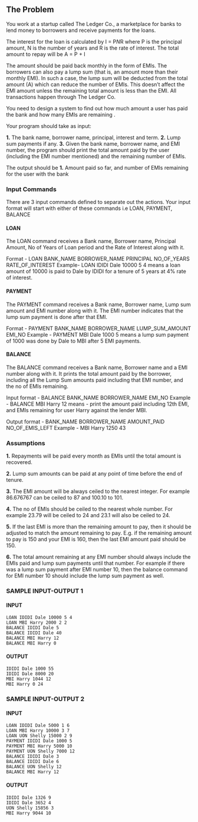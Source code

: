 ## The Problem
  
You work at a startup called The Ledger Co., a marketplace for banks to lend money to borrowers and receive payments for the loans.

The interest for the loan is calculated by I = P*N*R where P is the principal amount, N is the number of years and R is the rate of interest. The total amount to repay will be A = P + I

The amount should be paid back monthly in the form of EMIs. The borrowers can also pay a lump sum (that is, an amount more than their monthly EMI). In such a case, the lump sum will be deducted from the total amount (A) which can reduce the number of EMIs. This doesn’t affect the EMI amount unless the remaining total amount is less than the EMI. All transactions happen through The Ledger Co.

You need to design a system to find out how much amount a user has paid the bank and how many EMIs are remaining .


Your program should take as input:

**1.** The bank name, borrower name, principal, interest and term.
**2.** Lump sum payments if any.
**3.** Given the bank name, borrower name, and EMI number, the program should print the total amount paid by the user (including the EMI number mentioned) and the remaining number of EMIs.

The output should be
**1.** Amount paid so far, and number of EMIs remaining for the user with the bank


### Input Commands

There are 3 input commands defined to separate out the actions. Your input format will start with either of these commands i.e LOAN, PAYMENT, BALANCE

#### LOAN

The LOAN command receives a Bank name, Borrower name, Principal Amount, No of Years of Loan period and the Rate of Interest along with it.

Format - LOAN BANK_NAME BORROWER_NAME PRINCIPAL NO_OF_YEARS RATE_OF_INTEREST
Example- LOAN IDIDI Dale 10000 5 4 means a loan amount of 10000 is paid to Dale by IDIDI for a tenure of 5 years at 4% rate of interest.

#### PAYMENT

The PAYMENT command receives a Bank name, Borrower name, Lump sum amount and EMI number along with it. The EMI number indicates that the lump sum payment is done after that EMI.

Format - PAYMENT BANK_NAME BORROWER_NAME LUMP_SUM_AMOUNT EMI_NO
Example - PAYMENT MBI Dale 1000 5 means a lump sum payment of 1000 was done by Dale to MBI after 5 EMI payments.

#### BALANCE

The BALANCE command receives a Bank name, Borrower name and a EMI number along with it. It prints the total amount paid by the borrower, including all the Lump Sum amounts paid including that EMI number, and the no of EMIs remaining.

Input format - BALANCE BANK_NAME BORROWER_NAME EMI_NO
Example - BALANCE MBI Harry 12 means - print the amount paid including 12th EMI, and EMIs remaining for user Harry against the lender MBI.

Output format - BANK_NAME BORROWER_NAME AMOUNT_PAID NO_OF_EMIS_LEFT
Example - MBI Harry 1250 43


### Assumptions

**1.** Repayments will be paid every month as EMIs until the total amount is recovered.

**2.** Lump sum amounts can be paid at any point of time before the end of tenure.

**3.** The EMI amount will be always ceiled to the nearest integer. For example 86.676767 can be ceiled to 87 and 100.10 to 101.

**4.** The no of EMIs should be ceiled to the nearest whole number. For example 23.79 will be ceiled to 24 and 23.1 will also be ceiled to 24.

**5.** If the last EMI is more than the remaining amount to pay, then it should be adjusted to match the amount remaining to pay. E.g. if the remaining amount to pay is 150 and your EMI is 160, then the last EMI amount paid should be 150.

**6.** The total amount remaining at any EMI number should always include the EMIs paid and lump sum payments until that number. For example if there was a lump sum payment after EMI number 10, then the balance command for EMI number 10 should include the lump sum payment as well.

### SAMPLE INPUT-OUTPUT 1

#### INPUT
    LOAN IDIDI Dale 10000 5 4
    LOAN MBI Harry 2000 2 2
    BALANCE IDIDI Dale 5
    BALANCE IDIDI Dale 40
    BALANCE MBI Harry 12
    BALANCE MBI Harry 0

#### OUTPUT
    IDIDI Dale 1000 55
    IDIDI Dale 8000 20
    MBI Harry 1044 12
    MBI Harry 0 24

### SAMPLE INPUT-OUTPUT 2

#### INPUT
    LOAN IDIDI Dale 5000 1 6
    LOAN MBI Harry 10000 3 7
    LOAN UON Shelly 15000 2 9
    PAYMENT IDIDI Dale 1000 5
    PAYMENT MBI Harry 5000 10
    PAYMENT UON Shelly 7000 12
    BALANCE IDIDI Dale 3
    BALANCE IDIDI Dale 6
    BALANCE UON Shelly 12
    BALANCE MBI Harry 12

#### OUTPUT
    IDIDI Dale 1326 9
    IDIDI Dale 3652 4
    UON Shelly 15856 3
    MBI Harry 9044 10
